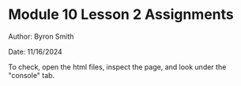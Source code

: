 # Module 10 Lesson 2 Assignments

Author: Byron Smith

Date: 11/16/2024

To check, open the html files, inspect the page, and look under the "console" tab.
